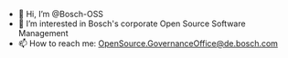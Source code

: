 - 👋 Hi, I’m @Bosch-OSS
- 👀 I’m interested in Bosch's corporate Open Source Software Management
- 📫 How to reach me: OpenSource.GovernanceOffice@de.bosch.com

<!---
Bosch-OSS/Bosch-OSS is a ✨ special ✨ repository because its `README.md` (this file) appears on your GitHub profile.
You can click the Preview link to take a look at your changes.
--->

